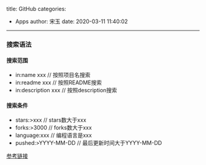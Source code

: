title: GitHub
categories:
 - Apps
author: 宋玉
date: 2020-03-11 11:40:02
---

### 搜索语法

#### 搜索范围

- in:name xxx // 按照项目名搜索<br />
- in:readme xxx // 按照README搜索<br />
- in:description xxx // 按照description搜索

#### 搜索条件

- stars:>xxx // stars数大于xxx<br />
- forks:>3000 // forks数大于xxx<br />
- language:xxx // 编程语言是xxx<br />
- pushed:>YYYY-MM-DD // 最后更新时间大于YYYY-MM-DD



[参考链接](https://mp.weixin.qq.com/s/VBB_J3n_NqPF9V5PcV_PGg)
